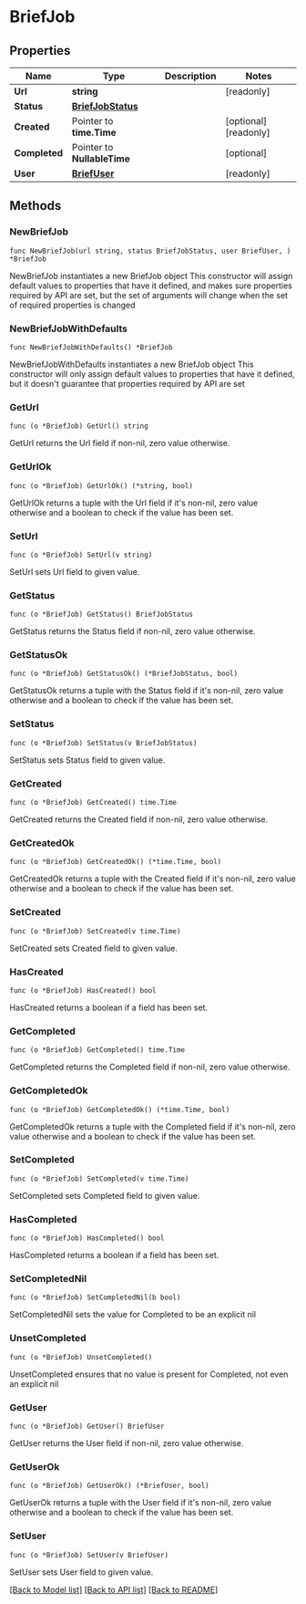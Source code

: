 # BriefJob

## Properties

Name | Type | Description | Notes
------------ | ------------- | ------------- | -------------
**Url** | **string** |  | [readonly] 
**Status** | [**BriefJobStatus**](BriefJobStatus.md) |  | 
**Created** | Pointer to **time.Time** |  | [optional] [readonly] 
**Completed** | Pointer to **NullableTime** |  | [optional] 
**User** | [**BriefUser**](BriefUser.md) |  | [readonly] 

## Methods

### NewBriefJob

`func NewBriefJob(url string, status BriefJobStatus, user BriefUser, ) *BriefJob`

NewBriefJob instantiates a new BriefJob object
This constructor will assign default values to properties that have it defined,
and makes sure properties required by API are set, but the set of arguments
will change when the set of required properties is changed

### NewBriefJobWithDefaults

`func NewBriefJobWithDefaults() *BriefJob`

NewBriefJobWithDefaults instantiates a new BriefJob object
This constructor will only assign default values to properties that have it defined,
but it doesn't guarantee that properties required by API are set

### GetUrl

`func (o *BriefJob) GetUrl() string`

GetUrl returns the Url field if non-nil, zero value otherwise.

### GetUrlOk

`func (o *BriefJob) GetUrlOk() (*string, bool)`

GetUrlOk returns a tuple with the Url field if it's non-nil, zero value otherwise
and a boolean to check if the value has been set.

### SetUrl

`func (o *BriefJob) SetUrl(v string)`

SetUrl sets Url field to given value.


### GetStatus

`func (o *BriefJob) GetStatus() BriefJobStatus`

GetStatus returns the Status field if non-nil, zero value otherwise.

### GetStatusOk

`func (o *BriefJob) GetStatusOk() (*BriefJobStatus, bool)`

GetStatusOk returns a tuple with the Status field if it's non-nil, zero value otherwise
and a boolean to check if the value has been set.

### SetStatus

`func (o *BriefJob) SetStatus(v BriefJobStatus)`

SetStatus sets Status field to given value.


### GetCreated

`func (o *BriefJob) GetCreated() time.Time`

GetCreated returns the Created field if non-nil, zero value otherwise.

### GetCreatedOk

`func (o *BriefJob) GetCreatedOk() (*time.Time, bool)`

GetCreatedOk returns a tuple with the Created field if it's non-nil, zero value otherwise
and a boolean to check if the value has been set.

### SetCreated

`func (o *BriefJob) SetCreated(v time.Time)`

SetCreated sets Created field to given value.

### HasCreated

`func (o *BriefJob) HasCreated() bool`

HasCreated returns a boolean if a field has been set.

### GetCompleted

`func (o *BriefJob) GetCompleted() time.Time`

GetCompleted returns the Completed field if non-nil, zero value otherwise.

### GetCompletedOk

`func (o *BriefJob) GetCompletedOk() (*time.Time, bool)`

GetCompletedOk returns a tuple with the Completed field if it's non-nil, zero value otherwise
and a boolean to check if the value has been set.

### SetCompleted

`func (o *BriefJob) SetCompleted(v time.Time)`

SetCompleted sets Completed field to given value.

### HasCompleted

`func (o *BriefJob) HasCompleted() bool`

HasCompleted returns a boolean if a field has been set.

### SetCompletedNil

`func (o *BriefJob) SetCompletedNil(b bool)`

 SetCompletedNil sets the value for Completed to be an explicit nil

### UnsetCompleted
`func (o *BriefJob) UnsetCompleted()`

UnsetCompleted ensures that no value is present for Completed, not even an explicit nil
### GetUser

`func (o *BriefJob) GetUser() BriefUser`

GetUser returns the User field if non-nil, zero value otherwise.

### GetUserOk

`func (o *BriefJob) GetUserOk() (*BriefUser, bool)`

GetUserOk returns a tuple with the User field if it's non-nil, zero value otherwise
and a boolean to check if the value has been set.

### SetUser

`func (o *BriefJob) SetUser(v BriefUser)`

SetUser sets User field to given value.



[[Back to Model list]](../README.md#documentation-for-models) [[Back to API list]](../README.md#documentation-for-api-endpoints) [[Back to README]](../README.md)


